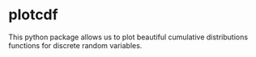 # plotcdf
This python package allows us to plot beautiful cumulative distributions functions for discrete random variables.
